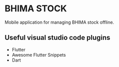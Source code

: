 # BHIMA STOCK

Mobile application for managing BHIMA stock offline.

## Useful visual studio code plugins

- Flutter
- Awesome Flutter Snippets
- Dart
